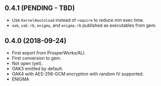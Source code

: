 ## 0.4.1 (PENDING - TBD)

- Use `Kernel#autoload` instead of `require` to reduce min exec time.
- `oak`, `oak.rb`, `enigma`, and `enigma.rb` published as executables from gem.


## 0.4.0 (2018-09-24)

- First export from ProsperWorks/ALI.
- First conversion to gem.
- Not open (yet).
- OAK3 emitted by default.
- OAK4 with AES-256-GCM encryption with random IV supported.
- ENIGMA
